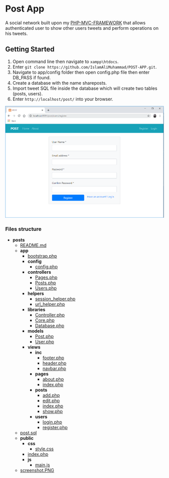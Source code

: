 # Post App
A social network built upon my [PHP-MVC-FRAMEWORK](https://github.com/IslamAliMuhammad/PHP-MVC-FRAMEWORK) that allows authenticated user to show other users tweets and perform operations on his tweets.

## Getting Started

1. Open command line then navigate to `xampp\htdocs`.
2. Enter `git clone https://github.com/IslamAliMuhammad/POST-APP.git`.
3. Navigate to app/config folder then open config.php file then enter DB_PASS if found. 
4. Create a database with the name shareposts.
5. Import tweet SQL file inside the database which will create two tables (posts, users).
6. Enter `http://localhost/post/` into your browser.

![](screenshot.png)

### Files structure 

- __posts__
   - [README.md](README.md)
   - __app__
     - [bootstrap.php](app/bootstrap.php)
     - __config__
       - [config.php](app/config/config.php)
     - __controllers__
       - [Pages.php](app/controllers/Pages.php)
       - [Posts.php](app/controllers/Posts.php)
       - [Users.php](app/controllers/Users.php)
     - __helpers__
       - [session\_helper.php](app/helpers/session_helper.php)
       - [url\_helper.php](app/helpers/url_helper.php)
     - __libraries__
       - [Controller.php](app/libraries/Controller.php)
       - [Core.php](app/libraries/Core.php)
       - [Database.php](app/libraries/Database.php)
     - __models__
       - [Post.php](app/models/Post.php)
       - [User.php](app/models/User.php)
     - __views__
       - __inc__
         - [footer.php](app/views/inc/footer.php)
         - [header.php](app/views/inc/header.php)
         - [navbar.php](app/views/inc/navbar.php)
       - __pages__
         - [about.php](app/views/pages/about.php)
         - [index.php](app/views/pages/index.php)
       - __posts__
         - [add.php](app/views/posts/add.php)
         - [edit.php](app/views/posts/edit.php)
         - [index.php](app/views/posts/index.php)
         - [show.php](app/views/posts/show.php)
       - __users__
         - [login.php](app/views/users/login.php)
         - [register.php](app/views/users/register.php)
   - [post.sql](post.sql)
   - __public__
     - __css__
       - [style.css](public/css/style.css)
     - [index.php](public/index.php)
     - __js__
       - [main.js](public/js/main.js)
   - [screenshot.PNG](screenshot.PNG)
